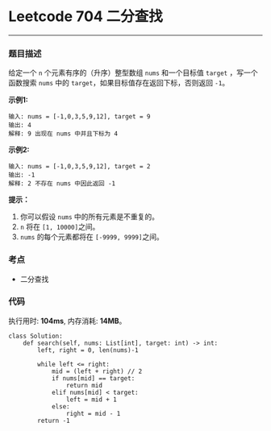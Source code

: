 # Leetcode 704 二分查找
***
### 题目描述
给定一个 `n` 个元素有序的（升序）整型数组 `nums` 和一个目标值 `target`  ，写一个函数搜索 `nums` 中的 `target`，如果目标值存在返回下标，否则返回 `-1`。


**示例1:**  

	输入: nums = [-1,0,3,5,9,12], target = 9
	输出: 4
	解释: 9 出现在 nums 中并且下标为 4
	
**示例2:**  

	输入: nums = [-1,0,3,5,9,12], target = 2
	输出: -1
	解释: 2 不存在 nums 中因此返回 -1
	
**提示：**  

1. 你可以假设 `nums` 中的所有元素是不重复的。
2. `n` 将在 `[1, 10000]`之间。
3. `nums` 的每个元素都将在 `[-9999, 9999]`之间。


### 考点

* 二分查找


### 代码
执行用时: **104ms**, 内存消耗: **14MB**。

```
class Solution:
    def search(self, nums: List[int], target: int) -> int:
        left, right = 0, len(nums)-1
        
        while left <= right:
            mid = (left + right) // 2
            if nums[mid] == target:
                return mid
            elif nums[mid] < target:
                left = mid + 1
            else:
                right = mid - 1
        return -1       
```
